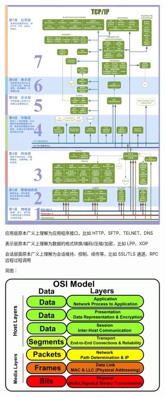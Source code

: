 <img src=".assets/OSI7层模型.png" alt="img" style="zoom:80%;" />

应用层原本广义上理解为应用程序接口，比如 HTTP、SFTP、TELNET、DNS

表示层原本广义上理解为数据的格式转换/编码/压缩/加密，比如 LPP、XDP

会话层面原本广义上理解为会话维持、控制、续传等，比如 SSL/TLS 通道、RPC 远程过程调用

简图：

<img src=".assets/osi-model-1-1024x754.gif" alt="img" style="zoom:50%;" />
